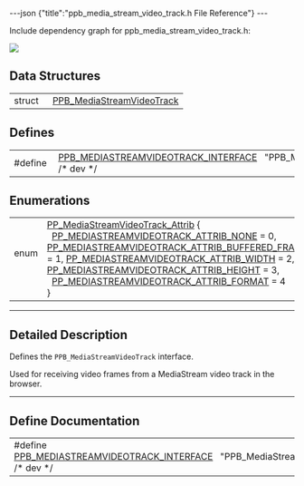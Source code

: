 ---json {"title":"ppb_media_stream_video_track.h File Reference"} ---

Include dependency graph for ppb_media_stream_video_track.h:

![](/docs/native-client/pepper_beta/c/ppb__media__stream__video__track_8h__incl.png)

## Data Structures

<table><tbody><tr class="odd"><td style="text-align: right;">struct  </td><td><a href="/docs/native-client/pepper_beta/c/struct_p_p_b___media_stream_video_track__1__0/" class="el">PPB_MediaStreamVideoTrack</a></td></tr></tbody></table>

## Defines

<table><tbody><tr class="odd"><td style="text-align: right;">#define </td><td><a href="/docs/native-client/pepper_beta/c/ppb__media__stream__video__track_8h#a02d9ef4668c13afd6b26c83736feca64" class="el">PPB_MEDIASTREAMVIDEOTRACK_INTERFACE</a>   "PPB_MediaStreamVideoTrack;1.0" /* dev */</td></tr></tbody></table>

## Enumerations

<table><tbody><tr class="odd"><td style="text-align: right;">enum  </td><td><a href="/docs/native-client/pepper_beta/c/group___enums#ga49cd0a65c15c8a91959310699afc36b7" class="el">PP_MediaStreamVideoTrack_Attrib</a> {<br />
  <a href="/docs/native-client/pepper_beta/c/group___enums#gga49cd0a65c15c8a91959310699afc36b7a0d5a46a7dbdfc72630e58159a4ac7c50" class="el">PP_MEDIASTREAMVIDEOTRACK_ATTRIB_NONE</a> = 0, <a href="/docs/native-client/pepper_beta/c/group___enums#gga49cd0a65c15c8a91959310699afc36b7a82a5dbfcbfa8f78e80ccf2c5607bf327" class="el">PP_MEDIASTREAMVIDEOTRACK_ATTRIB_BUFFERED_FRAMES</a> = 1, <a href="/docs/native-client/pepper_beta/c/group___enums#gga49cd0a65c15c8a91959310699afc36b7a6ed25ce915df51b4c927d03e88932a5c" class="el">PP_MEDIASTREAMVIDEOTRACK_ATTRIB_WIDTH</a> = 2, <a href="/docs/native-client/pepper_beta/c/group___enums#gga49cd0a65c15c8a91959310699afc36b7abda9111782f26174aaeada7dfe7cc197" class="el">PP_MEDIASTREAMVIDEOTRACK_ATTRIB_HEIGHT</a> = 3,<br />
  <a href="/docs/native-client/pepper_beta/c/group___enums#gga49cd0a65c15c8a91959310699afc36b7acc27d12b7e95806c1af435cf2b9cdb9a" class="el">PP_MEDIASTREAMVIDEOTRACK_ATTRIB_FORMAT</a> = 4<br />
}</td></tr></tbody></table>

---

<span id="details" class="anchor" style="margin: 0;"></span>

## Detailed Description

Defines the `PPB_MediaStreamVideoTrack` interface.

Used for receiving video frames from a MediaStream video track in the browser.

---

## Define Documentation

<span id="a02d9ef4668c13afd6b26c83736feca64" class="anchor" style="margin: 0;"></span>

<table><tbody><tr class="odd"><td>#define <a href="/docs/native-client/pepper_beta/c/ppb__media__stream__video__track_8h#a02d9ef4668c13afd6b26c83736feca64" class="el">PPB_MEDIASTREAMVIDEOTRACK_INTERFACE</a>   "PPB_MediaStreamVideoTrack;1.0" /* dev */</td></tr></tbody></table>
